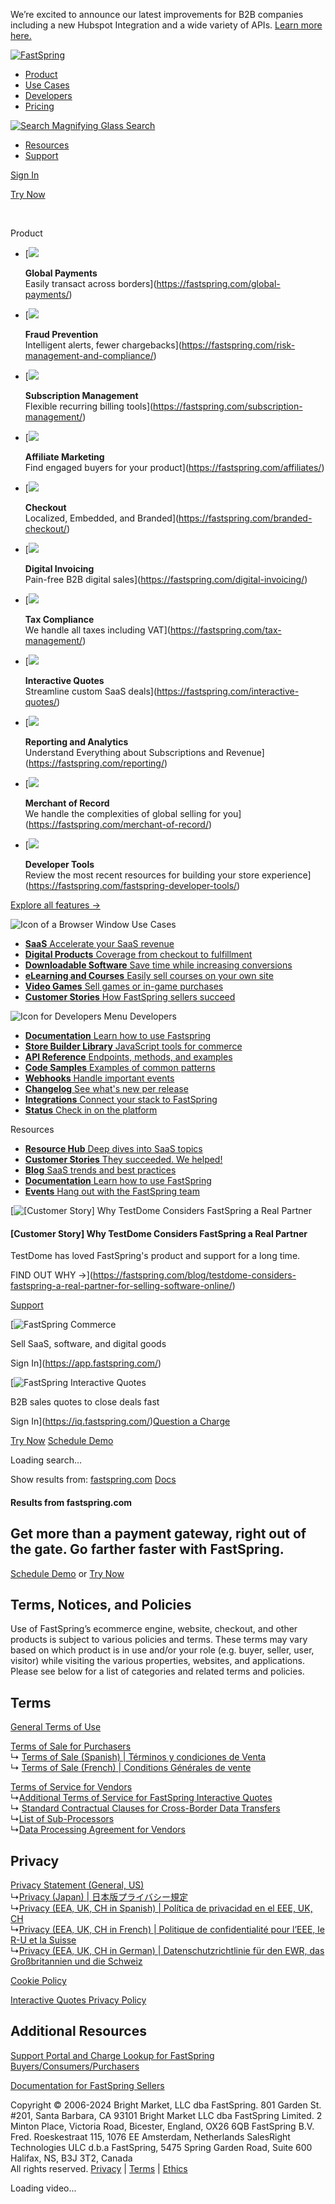 We’re excited to announce our latest improvements for B2B companies including a new Hubspot Integration and a wide variety of APIs. [Learn more here.](https://fastspring.com/blog/fastspring-launches-hubspot-integration-and-expands-its-b2b-offering-with-summer-product-releases/)

[![FastSpring](https://fastspring.com/wp-content/themes/fastspring-bamboo/images/logos/fastspring-logo-orange-gray.svg?2)](https://fastspring.com/)

* [Product](#)
* [Use Cases](#)
* [Developers](#)
* [Pricing](https://fastspring.com/pricing/)

 [![Search Magnifying Glass](https://fastspring.com/wp-content/themes/fastspring-bamboo/images/icons/nav/nav-search-glass.svg) Search](#)

* [Resources](#)
* [Support](https://community.fastspring.com/)

[Sign In](#)

[Try Now](#)

 [](#)

Product

* [![](https://fastspring.com/wp-content/themes/fastspring-bamboo/images/icons/nav/global-payment.svg)
    
    **Global Payments**  
    Easily transact across borders](https://fastspring.com/global-payments/)
* [![](https://fastspring.com/wp-content/themes/fastspring-bamboo/images/icons/nav/fraud-prevention.svg)
    
    **Fraud Prevention**  
    Intelligent alerts, fewer chargebacks](https://fastspring.com/risk-management-and-compliance/)
* [![](https://fastspring.com/wp-content/themes/fastspring-bamboo/images/icons/nav/subscription.svg)
    
    **Subscription Management**  
    Flexible recurring billing tools](https://fastspring.com/subscription-management/)
* [![](https://fastspring.com/wp-content/themes/fastspring-bamboo/images/icons/nav/integrations.svg)
    
    **Affiliate Marketing**  
    Find engaged buyers for your product](https://fastspring.com/affiliates/)
* [![](https://fastspring.com/wp-content/themes/fastspring-bamboo/images/icons/nav/branded-checkout.svg)
    
    **Checkout**  
    Localized, Embedded, and Branded](https://fastspring.com/branded-checkout/)
* [![](https://fastspring.com/wp-content/themes/fastspring-bamboo/images/icons/nav/document-copy.svg)
    
    **Digital Invoicing**  
    Pain-free B2B digital sales](https://fastspring.com/digital-invoicing/)
* [![](https://fastspring.com/wp-content/themes/fastspring-bamboo/images/icons/nav/global-tax.svg)
    
    **Tax Compliance**  
    We handle all taxes including VAT](https://fastspring.com/tax-management/)
* [![](https://fastspring.com/wp-content/themes/fastspring-bamboo/images/icons/nav/price-tag-rb-or.svg)
    
    **Interactive Quotes**  
    Streamline custom SaaS deals](https://fastspring.com/interactive-quotes/)
* [![](https://fastspring.com/wp-content/themes/fastspring-bamboo/images/icons/nav/reporting.svg)
    
    **Reporting and Analytics**  
    Understand Everything about Subscriptions and Revenue](https://fastspring.com/reporting/)
* [![](https://fastspring.com/wp-content/themes/fastspring-bamboo/images/icons/nav/global-location.svg)
    
    **Merchant of Record**  
    We handle the complexities of global selling for you](https://fastspring.com/merchant-of-record/)
* [![](https://fastspring.com/wp-content/themes/fastspring-bamboo/images/icons/nav/developer-tools.svg)
    
    **Developer Tools**  
    Review the most recent resources for building your store experience](https://fastspring.com/fastspring-developer-tools/)

[Explore all features →](https://fastspring.com/product-overview/)

 ![Icon of a Browser Window](https://fastspring.com/wp-content/themes/fastspring-bamboo/images/icons/nav/browser-with-code.svg) Use Cases

* [**SaaS** Accelerate your SaaS revenue](https://fastspring.com/solutions/selling-saas/)
* [**Digital Products** Coverage from checkout to fulfillment](https://fastspring.com/solutions/selling-digital-products/)
* [**Downloadable Software** Save time while increasing conversions](https://fastspring.com/solutions/selling-software-online/)
* [**eLearning and Courses** Easily sell courses on your own site](https://fastspring.com/solutions/elearning/)
* [**Video Games** Sell games or in-game purchases](https://fastspring.com/solutions/gaming/)
* [**Customer Stories** How FastSpring sellers succeed](https://fastspring.com/customers/)

 ![Icon for Developers Menu](https://fastspring.com/wp-content/themes/fastspring-bamboo/images/icons/nav/browser-with-code.svg) Developers

* [**Documentation** Learn how to use Fastspring](https://fastspring.com/docs/)
* [**Store Builder Library** JavaScript tools for commerce](https://developer.fastspring.com/docs/store-builder-library-overview)
* [**API Reference** Endpoints, methods, and examples](https://developer.fastspring.com/reference/getting-started-with-your-api)
* [**Code Samples** Examples of common patterns](https://fastspringexamples.com/)
* [**Webhooks** Handle important events](https://developer.fastspring.com/docs/webhooks-overview)
* [**Changelog** See what's new per release](https://developer.fastspring.com/changelog)
* [**Integrations** Connect your stack to FastSpring](https://fastspring.com/docs/integrations/)
* [**Status** Check in on the platform](https://status.fastspring.com/)

Resources

* [**Resource Hub** Deep dives into SaaS topics](https://fastspring.com/resources/)
* [**Customer Stories** They succeeded. We helped!](https://fastspring.com/customers/)
* [**Blog** SaaS trends and best practices](https://fastspring.com/blog/)
* [**Documentation** Learn how to use FastSpring](https://fastspring.com/docs/)
* [**Events** Hang out with the FastSpring team](https://fastspring.com/blog/category/news/events/)

[![[Customer Story] Why TestDome Considers FastSpring a Real Partner](https://fastspring.com/wp-content/themes/fastspring-bamboo/images/promotional/2023/FastSpring-TestDome-blog-thumbnail.jpg)

#### \[Customer Story\] Why TestDome Considers FastSpring a Real Partner

TestDome has loved FastSpring's product and support for a long time.

FIND OUT WHY →](https://fastspring.com/blog/testdome-considers-fastspring-a-real-partner-for-selling-software-online/)

[Support](https://community.fastspring.com/)

[![FastSpring Commerce](https://fastspring.com/wp-content/themes/fastspring-bamboo/images/logos/fastspring-logo-orange-gray.svg)

Sell SaaS, software, and digital goods

Sign In](https://app.fastspring.com/)

[![FastSpring Interactive Quotes](https://fastspring.com/wp-content/themes/fastspring-bamboo/images/logos/fastspring-interactive-quotes-dark.svg)

B2B sales quotes to close deals fast

Sign In](https://iq.fastspring.com/)[Question a Charge](https://fastspring.com/consumer-support/)

[Try Now](#) [Schedule Demo](#)

Loading search...

Show results from: [fastspring.com](#) [Docs](#)

#### Results from fastspring.com

Get more than a payment gateway, right out of the gate. Go farther faster with FastSpring.
------------------------------------------------------------------------------------------

[Schedule Demo](https://fastspring.com/request-demo/) or [Try Now](https://fastspring.com/sign-up/)

Terms, Notices, and Policies
----------------------------

Use of FastSpring’s ecommerce engine, website, checkout, and other products is subject to various policies and terms. These terms may vary based on which product is in use and/or your role (e.g. buyer, seller, user, visitor) while visiting the various properties, websites, and applications. Please see below for a list of categories and related terms and policies.

Terms
-----

[General Terms of Use](https://fastspring.com/terms-use/)

[Terms of Sale for Purchasers](https://fastspring.com/legal/terms-sale/)  
↳ [Terms of Sale (Spanish) | Términos y condiciones de Venta](https://fastspring.com/legal/terms-sale/spanish/)  
↳ [Terms of Sale (French) | Conditions Générales de vente](https://fastspring.com/legal/terms-sale/french/)

[Terms of Service for Vendors](https://fastspring.com/terms-use/seller-terms-service/)  
↳[Additional Terms of Service for FastSpring Interactive Quotes](https://fastspring.com/terms-use/seller-terms-service/interactive-quotes/)  
↳ [Standard Contractual Clauses for Cross-Border Data Transfers](https://fastspring.com/terms-use/seller-terms-service/clauses/)  
↳[List of Sub-Processors](https://fastspring.com/terms-use/subprocessors/)  
↳[Data Processing Agreement for Vendors](https://fastspring.com/terms-use/data-processing-agreement/)

Privacy
-------

[Privacy Statement (General, US)](https://fastspring.com/privacy/)  
↳[Privacy (Japan) | 日本版プライバシー規定](https://fastspring.com/privacy/japan/)  
↳[Privacy (EEA, UK, CH in Spanish) | Política de privacidad en el EEE, UK, CH](https://fastspring.com/privacy/eu-es/)  
↳[Privacy (EEA, UK, CH in French) | Politique de confidentialité pour l’EEE, le R-U et la Suisse](https://fastspring.com/privacy/eu-fr/)  
↳[Privacy (EEA, UK, CH in German) | Datenschutzrichtlinie für den EWR, das Großbritannien und die Schweiz](https://fastspring.com/privacy/eu-de/)

[Cookie Policy](https://fastspring.com/privacy/cookies/)

[Interactive Quotes Privacy Policy](https://iq.fastspring.com/privacy)

Additional Resources
--------------------

[Support Portal and Charge Lookup for FastSpring Buyers/Consumers/Purchasers](https://fastspring.com/consumer-support/)

[Documentation for FastSpring Sellers](https://fastspring.com/docs/)

Copyright © 2006-2024 Bright Market, LLC dba FastSpring. 801 Garden St. #201, Santa Barbara, CA 93101 Bright Market LLC dba FastSpring Limited. 2 Minton Place, Victoria Road, Bicester, England, OX26 6QB FastSpring B.V. Fred. Roeskestraat 115, 1076 EE Amsterdam, Netherlands SalesRight Technologies ULC d.b.a FastSpring, 5475 Spring Garden Road, Suite 600 Halifax, NS, B3J 3T2, Canada  
All rights reserved. [Privacy](https://fastspring.com/privacy/) | [Terms](https://fastspring.com/legal/) | [Ethics](https://fastspring.com/ethics/)

[](https://fastspring.com/)

[](https://www.linkedin.com/company/fastspring)[](https://twitter.com/fastspring)[](https://www.facebook.com/fastspring)[](https://www.instagram.com/fastspringsb/)

Loading video...